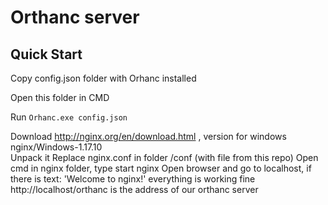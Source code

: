 # Orthanc server

## Quick Start

Copy config.json folder with Orhanc installed

Open this folder in CMD

Run `Orhanc.exe config.json`

Download http://nginx.org/en/download.html , version for windows 	nginx/Windows-1.17.10  
Unpack it
Replace nginx.conf in folder /conf (with file from this repo)
Open cmd in nginx folder, type start nginx
Open browser and go to localhost, if there is text: 'Welcome to nginx!' everything is working fine
http://localhost/orthanc is the address of our orthanc server
